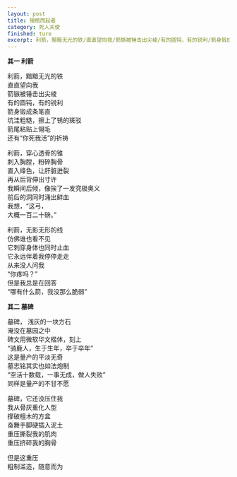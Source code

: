 ```yaml
---
layout: post
title: 揭棺而起者
category: 死人天使
finished: ture
excerpt: 利箭，黯黯无光的铁/直直望向我/箭镞被锤击出尖棱/有的圆钝，有的锐利/箭身锻成条笔直/坑洼粗糙，擦上了锈的斑驳/箭尾粘贴上翎毛/还有“你死我活”的祈祷
---
```



**其一 利箭**

利箭，黯黯无光的铁<br>
直直望向我<br>
箭镞被锤击出尖棱<br>
有的圆钝，有的锐利<br>
箭身锻成条笔直<br>
坑洼粗糙，擦上了锈的斑驳<br>
箭尾粘贴上翎毛<br>
还有“你死我活”的祈祷<br>

利箭，穿心透骨的锥<br>
刺入胸膛，粉碎胸骨<br>
直入绛色，让肝脏迸裂<br>
再从后背伸出寸许<br>
我瞬间后倾，像挨了一发究极奥义<br>
前后的洞同时涌出鲜血<br>
我想，“这弓，<br>
大概一百二十磅。”<br>

利箭，无影无形的线<br>
仿佛谁也看不见<br>
它刺穿身体也同时止血<br>
它永远伴着我停停走走<br>
从来没人问我<br>
“你疼吗？”<br>
但是我总是在回答<br>
“哪有什么箭，我没那么脆弱”<br>

**其二 墓碑**

墓碑， 浅灰的一块方石<br>
淹没在墓园之中<br>
碑文用微软华文楷体，刻上<br>
“骑鹿人，生于生年，卒于卒年”<br>
这是量产的平淡无奇<br>
墓志铭其实也如法炮制<br>
“空活十数载，一事无成，做人失败”<br>
同样是量产的不甘不愿<br>

墓碑，它还没压住我<br>
我从骨灰重化人型<br>
撑破檀木的方盒<br>
奋舞手脚硬插入泥土<br>
重压撕裂我的肌肉<br>
重压挤碎我的胸骨<br>

但是这重压<br>
粗制滥造，随意而为<br>

<!-- 
其三 棺木

其四 食腐

其五 揭棺

其六 房子

假如我在林间有一栋房子
就算我只有一间屋子 -->